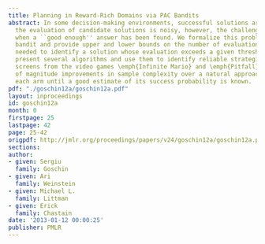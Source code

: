 ```yaml
---
title: Planning in Reward-Rich Domains via PAC Bandits
abstract: In some decision-making environments, successful solutions are common. If
  the evaluation of candidate solutions is noisy, however, the challenge is knowing
  when a ``good enough'' answer has been found. We formalize this problem as an infinite-armed
  bandit and provide upper and lower bounds on the number of evaluations or ``pulls''
  needed to identify a solution whose evaluation exceeds a given threshold r0 . We
  present several algorithms and use them to identify reliable strategies for solving
  screens from the video games \emph{Infinite Mario} and \emph{Pitfall}! We show order
  of magnitude improvements in sample complexity over a natural approach that pulls
  each arm until a good estimate of its success probability is known.
pdf: "./goschin12a/goschin12a.pdf"
layout: inproceedings
id: goschin12a
month: 0
firstpage: 25
lastpage: 42
page: 25-42
origpdf: http://jmlr.org/proceedings/papers/v24/goschin12a/goschin12a.pdf
sections: 
author:
- given: Sergiu
  family: Goschin
- given: Ari
  family: Weinstein
- given: Michael L.
  family: Littman
- given: Erick
  family: Chastain
date: '2013-01-12 00:00:25'
publisher: PMLR
---
```

